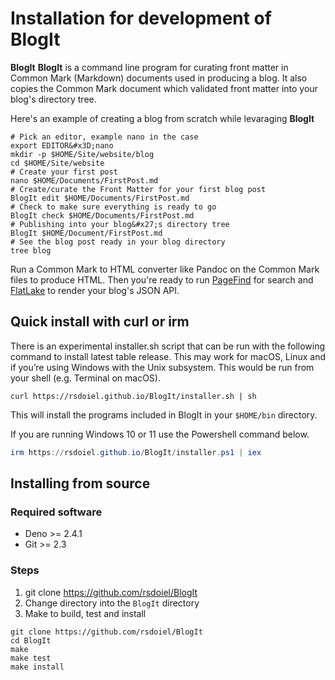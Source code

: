 Installation for development of **BlogIt**
===========================================

**BlogIt** __BlogIt__ is a command line program for curating front matter in Common Mark (Markdown) documents used in producing a blog. It also copies the Common Mark document which validated 
front matter into your blog&#x27;s directory tree.

Here&#x27;s an example of creating a blog from scratch while levaraging __BlogIt__

~~~shell
# Pick an editor, example nano in the case
export EDITOR&#x3D;nano
mkdir -p $HOME/Site/website/blog
cd $HOME/Site/website
# Create your first post
nano $HOME/Documents/FirstPost.md
# Create/curate the Front Matter for your first blog post
BlogIt edit $HOME/Documents/FirstPost.md
# Check to make sure everything is ready to go
BlogIt check $HOME/Documents/FirstPost.md
# Publishing into your blog&#x27;s directory tree
BlogIt $HOME/Document/FirstPost.md
# See the blog post ready in your blog directory
tree blog
~~~

Run a Common Mark to HTML converter like Pandoc on the Common Mark files to produce HTML. Then you&#x27;re ready to run [PageFind](https://pagefind.com) for search and 
[FlatLake](https://flatlake.app) to render your blog&#x27;s JSON API.

Quick install with curl or irm
------------------------------

There is an experimental installer.sh script that can be run with the following command to install latest table release. This may work for macOS, Linux and if you’re using Windows with the Unix subsystem. This would be run from your shell (e.g. Terminal on macOS).

~~~shell
curl https://rsdoiel.github.io/BlogIt/installer.sh | sh
~~~

This will install the programs included in BlogIt in your `$HOME/bin` directory.

If you are running Windows 10 or 11 use the Powershell command below.

~~~ps1
irm https://rsdoiel.github.io/BlogIt/installer.ps1 | iex
~~~

Installing from source
----------------------

### Required software

- Deno &gt;&#x3D; 2.4.1
- Git &gt;&#x3D; 2.3

### Steps

1. git clone https://github.com/rsdoiel/BlogIt
2. Change directory into the `BlogIt` directory
3. Make to build, test and install

~~~shell
git clone https://github.com/rsdoiel/BlogIt
cd BlogIt
make
make test
make install
~~~

